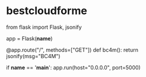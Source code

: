 # bestcloudforme
from flask import Flask, jsonify

app = Flask(__name__)

@app.route("/", methods=["GET"])
def bc4m():
    return jsonify(msg="BC4M")




if __name__ == '__main__':
    app.run(host="0.0.0.0", port=5000)
